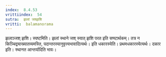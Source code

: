 ```yaml
---
index:  8.4.53
vrittiindex:  54
sutra:  झलां जश्झशि
vritti:  balamanorama 
---
```


झलाञ्जश् झशि। स्पष्टमिति। झलां स्थाने जश् स्यात् झशि परत इति सप्ष्टार्थकम्। तत्र न किञ्चिद्व्याख्यातव्यमस्ति, पदान्तरस्यानुवृत्त्यभावादित्यर्थः। इति धकारस्येति। प्रथमधकारस्येत्यर्थः। दकार इति। स्थानत आन्तर्यादिति भावः।

